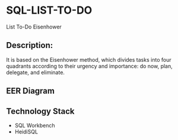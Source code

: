 # SQL-LIST-TO-DO
List To-Do Eisenhower

## Description:
It is based on the Eisenhower method, which divides tasks into four quadrants according to their urgency and importance: do now, plan, delegate, and eliminate.

## EER Diagram



## Technology Stack
- SQL Workbench
- HeidiSQL
